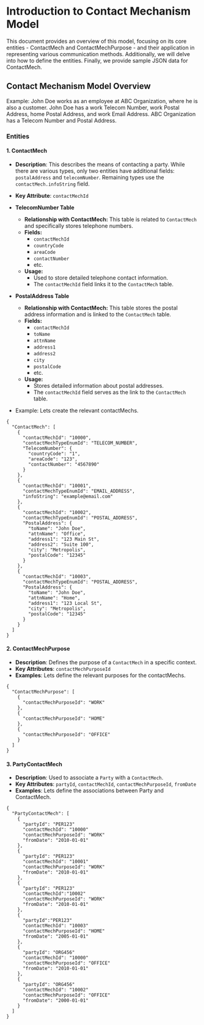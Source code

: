 # Introduction to Contact Mechanism Model

This document provides an overview of this model, focusing on its core entities - ContactMech and ContactMechPurpose - and their application in representing various communication methods. Additionally, we will delve into how to define the entities. Finally, we provide sample JSON data for ContactMech.

## Contact Mechanism Model Overview

Example: John Doe works as an employee at ABC Organization, where he is also a customer. John Doe has a work Telecom Number, work Postal Address, home Postal Address, and work Email Address. ABC Organization has a Telecom Number and Postal Address.

### Entities

#### 1. ContactMech
* **Description**: This describes the means of contacting a party. While there are various types, only two entities have additional fields: `postalAddress` and `telecomNumber`. Remaining types use the `contactMech.infoString` field.

* **Key Attribute**: `contactMechId`

- **TelecomNumber Table**
  - **Relationship with ContactMech:** This table is related to `ContactMech` and specifically stores telephone numbers.
  - **Fields:** 
    - `contactMechId`
    - `countryCode`
    - `areaCode`
    - `contactNumber`
    - etc.
  - **Usage:** 
    - Used to store detailed telephone contact information.
    - The `contactMechId` field links it to the `ContactMech` table.

- **PostalAddress Table**
  - **Relationship with ContactMech:** This table stores the postal address information and is linked to the `ContactMech` table.
  - **Fields:**
    - `contactMechId`
    - `toName`
    - `attnName`
    - `address1`
    - `address2`
    - `city`
    - `postalCode`
    - etc.
  - **Usage:**
    - Stores detailed information about postal addresses.
    - The `contactMechId` field serves as the link to the `ContactMech` table.

- Example: Lets create the relevant contactMechs.
```
{
  "ContactMech": [
    {
      "contactMechId": "10000",
      "contactMechTypeEnumId": "TELECOM_NUMBER",
      "TelecomNumber": {
        "countryCode": "1",
        "areaCode": "123",
        "contactNumber": "4567890"
      }
    },
    {
      "contactMechId": "10001",
      "contactMechTypeEnumId": "EMAIL_ADDRESS",
      "infoString": "example@email.com"
    },
    {
      "contactMechId": "10002",
      "contactMechTypeEnumId": "POSTAL_ADDRESS",
      "PostalAddress": {
        "toName": "John Doe",
        "attnName": "Office",
        "address1": "123 Main St",
        "address2": "Suite 100",
        "city": "Metropolis",
        "postalCode": "12345"
      }
    },
    {
      "contactMechId": "10003",
      "contactMechTypeEnumId": "POSTAL_ADDRESS",
      "PostalAddress": {
        "toName": "John Doe",
        "attnName": "Home",
        "address1": "123 Local St",
        "city": "Metropolis",
        "postalCode": "12345"
      }
    }
  ]
}

```

#### 2. ContactMechPurpose
- **Description**: Defines the purpose of a `ContactMech` in a specific context.
- **Key Attributes**: `contactMechPurposeId`
- **Examples**: Lets define the relevant purposes for the contactMechs.
```
{
  "ContactMechPurpose": [
    {
      "contactMechPurposeId": "WORK"
    },
    {
      "contactMechPurposeId": "HOME"
    },
    {
      "contactMechPurposeId": "OFFICE"
    }
  ]
}
```

#### 3. PartyContactMech
- **Description**: Used to associate a `Party` with a `ContactMech`.
- **Key Attributes**: `partyId`, `contactMechId`, `contactMechPurposeId`, `fromDate`
- **Examples**: Lets define the associations between Party and ContactMech.
```
{
  "PartyContactMech": [
    {
      "partyId": "PER123"
      "contactMechId": "10000"
      "contactMechPurposeId": "WORK"
      "fromDate": "2010-01-01"
    },
    {
      "partyId": "PER123"
      "contactMechId": "10001"
      "contactMechPurposeId": "WORK"
      "fromDate": "2010-01-01"
    },
    {
      "partyId": "PER123"
      "contactMechId":"10002"
      "contactMechPurposeId": "WORK"
      "fromDate": "2010-01-01"
    },
    {
      "partyId":"PER123"
      "contactMechId": "10003"
      "contactMechPurposeId": "HOME"
      "fromDate": "2005-01-01"
    },
    {
      "partyId": "ORG456"
      "contactMechId": "10000"
      "contactMechPurposeId": "OFFICE"
      "fromDate": "2010-01-01"
    },
    {
      "partyId": "ORG456"
      "contactMechId": "10002"
      "contactMechPurposeId": "OFFICE"
      "fromDate": "2000-01-01"
    }
  ]
}
```